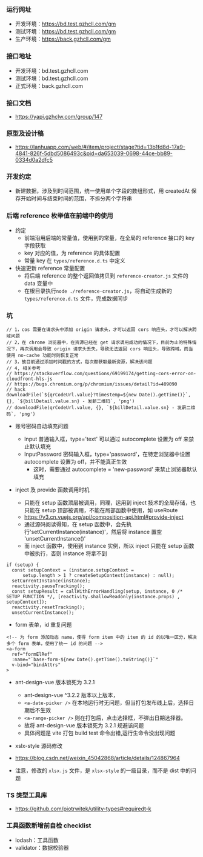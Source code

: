### 运行网址

- 开发环境：https://bd.test.gzhcll.com/gm
- 测试环境：https://bd.test.gzhcll.com/gm
- 生产环境：https://back.gzhcll.com/gm

### 接口地址

- 开发环境：bd.test.gzhcll.com
- 测试环境：bd.test.gzhcll.com
- 正式环境：back.gzhcll.com

### 接口文档

- https://yapi.gzhclw.com/group/147

### 原型及设计稿

- https://lanhuapp.com/web/#/item/project/stage?tid=13b1fd8d-17a9-4841-826f-5dbd5086493c&pid=da653039-0698-44ce-bb89-0334d0a2dfc5

### 开发约定

- 新建数据，涉及到时间范围，统一使用单个字段的数组形式，用 createdAt 保存开始时间与结束时间的范围，不拆分两个字符串

### 后端 reference 枚举值在前端中的使用

- 约定
  - 前端沿用后端的常量值，使用到的常量，在全局的 reference 接口的 key 字段获取
  - key 对应的值，为 reference 的具体配置
  - 常量 key 在 `types/reference.d.ts` 中定义
- 快速更新 reference 常量配置
  - 将后端 reference 的整个返回值拷贝到 `reference-creator.js` 文件的 data 变量中
  - 在根目录执行`node ./reference-creator.js`，将自动生成新的 `types/reference.d.ts` 文件，完成数据同步

### 坑

```
// 1，cos 需要在请求头中添加 origin 请求头，才可以返回 cors 响应头，才可以解决跨域问题
// 2，在 chrome 浏览器中，在资源已经在 get 请求调用成功的情况下，目前为止的特殊情况下，再次调用会导致 origin 请求头丢失，导致无法返回 cors 响应头，导致跨域。而当使用 no-cache 功能时则恢复正常
// 3，故目前通过添加时间戳的方式，每次都获取最新资源，解决该问题
// 4, 相关参考
// https://stackoverflow.com/questions/69199174/getting-cors-error-on-cloudfront-hls-js
// https://bugs.chromium.org/p/chromium/issues/detail?id=409090
// hack
downloadFile(`${qrCodeUrl.value}?timestemp=${new Date().getTime()}`, {}, `${billDetail.value.sn} - 发薪二维码`, 'png')
// downloadFile(qrCodeUrl.value, {}, `${billDetail.value.sn} - 发薪二维码`, 'png')

```

- 账号密码自动填充问题

  - Input 普通输入框，type='text' 可以通过 autocomplete 设置为 off 来禁止默认填充
  - InputPassword 密码输入框，type='password'，在特定浏览器中设置 autocomplete 设置为 off，并不能真正生效
    - 这时，需要通过 autocomplete = 'new-password' 来禁止浏览器默认填充

- inject 及 provide 函数调用时机
  - 只能在 setup 函数顶层被调用，同理，运用到 inject 技术的全局存储，也只能在 setup 顶部被调用，不能在局部函数中使用，如 useRoute
  - https://v3.cn.vuejs.org/api/composition-api.html#provide-inject
  - 通过源码阅读得知，在 setup 函数中，会先执行'setCurrentInstance(instance)'，然后将 instance 置空 'unsetCurrentInstance()'
  - 而 inject 函数中，使用到 instance 实例，所以 inject 只能在 setup 函数中被执行，否则 instance 将拿不到

```
if (setup) {
  const setupContext = (instance.setupContext =
      setup.length > 1 ? createSetupContext(instance) : null);
  setCurrentInstance(instance);
  reactivity.pauseTracking();
  const setupResult = callWithErrorHandling(setup, instance, 0 /* SETUP_FUNCTION */, [reactivity.shallowReadonly(instance.props) , setupContext]);
  reactivity.resetTracking();
  unsetCurrentInstance();
```

- form 表单，id 重复问题

```
<!-- 为 form 添加动态 name，使得 form item 中的 item 的 id 的以唯一区分，解决多个 form 表单，使用了统一 id 的问题 -->
<a-form
  ref="formElRef"
  :name="`base-form-${new Date().getTime().toString()}`"
  v-bind="bindAttrs"
>
```

- ant-design-vue 版本锁死为 3.2.1

  - ant-design-vue ^3.2.2 版本以上版本，
  - `<a-date-picker />` 在本地运行时无问题，但当打包发布线上后，选择日期后不生效
  - `<a-range-picker />` 则在打包后，点击选择框，不弹出日期选择器。
  - 故将 ant-design-vue 版本锁死为 3.2.1 规避该问题
  - 具体问题是 vite 打包 build test 命令出错,运行生命令没出现问题

- xslx-style 源码修改
- https://blog.csdn.net/weixin_45042868/article/details/124867964
- 注意，修改的 `xlsx.js` 文件，是 `xlsx-style` 的一级目录，而不是 dist 中的问题

### TS 类型工具库

- https://github.com/piotrwitek/utility-types#requiredt-k

### 工具函数新增前自检 checklist

- lodash：工具函数
- validator：数据校验器
